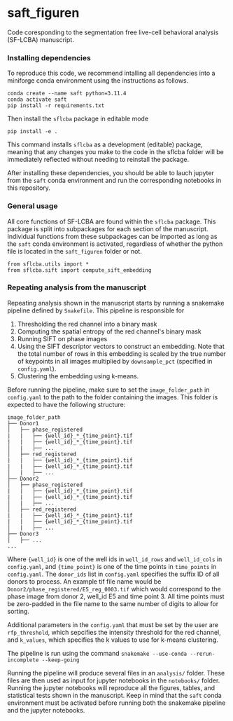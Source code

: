 # saft_figuren

Code coresponding to the segmentation free live-cell behavioral analysis (SF-LCBA) manuscript.

### Installing dependencies

To reproduce this code, we recommend intalling all dependencies into a miniforge conda environment using the instructions as follows.

```
conda create --name saft python=3.11.4
conda activate saft
pip install -r requirements.txt
```

Then install the `sflcba` package in editable mode

```
pip install -e .
```
This command installs `sflcba` as a development (editable) package, meaning that any changes you make to the code in the sflcba folder will be immediately reflected without needing to reinstall the package.

After installing these dependencies, you should be able to lauch jupyter from the `saft` conda environment and run the corresponding notebooks in this repository.


### General usage

All core functions of SF-LCBA are found within the `sflcba` package. This package is split into subpackages for each section of the manuscript. Individual functions from these subpackages can be imported as long as the `saft` conda environment is activated, regardless of whether the python file is located in the `saft_figuren` folder or not.

```
from sflcba.utils import *
from sflcba.sift import compute_sift_embedding
```


### Repeating analysis from the manuscript

Repeating analysis shown in the manuscript starts by running a snakemake pipeline defined by `Snakefile`. This pipeline is responsible for
1. Thresholding the red channel into a binary mask
2. Computing the spatial entropy of the red channel's binary mask
3. Running SIFT on phase images
4. Using the SIFT descriptor vectors to construct an embedding. Note that the total number of rows in this embedding is scaled by the true number of keypoints in all images multiplied by `downsample_pct` (specified in `config.yaml`).
5. Clustering the embedding using k-means.

Before running the pipeline, make sure to set the `image_folder_path` in `config.yaml` to the path to the folder containing the images. This folder is expected to have the following structure:

```
image_folder_path
├── Donor1
│   ├── phase_registered
|   |   ├── {well_id}_*_{time_point}.tif
|   |   ├── {well_id}_*_{time_point}.tif
│   |   ├── ...
│   ├── red_registered
|   |   ├── {well_id}_*_{time_point}.tif
|   |   ├── {well_id}_*_{time_point}.tif
│   |   ├── ...
├── Donor2
│   ├── phase_registered
|   |   ├── {well_id}_*_{time_point}.tif
|   |   ├── {well_id}_*_{time_point}.tif
│   |   ├── ...
│   ├── red_registered
|   |   ├── {well_id}_*_{time_point}.tif
|   |   ├── {well_id}_*_{time_point}.tif
│   |   ├── ...
├── Donor3
│   ├── ...
...
```

Where `{well_id}` is one of the well ids in `well_id_rows` and `well_id_cols` in `config.yaml`, and `{time_point}` is one of the time points in `time_points` in `config.yaml`. The `donor_ids` list in `config.yaml` specifies the suffix ID of all donors to process. An example tif file name would be `Donor2/phase_registered/E5_reg_0003.tif` which would correspond to the phase image from donor 2, well_id E5 and time point 3. All time points must be zero-padded in the file name to the same number of digits to allow for sorting.

Additional parameters in the `config.yaml` that must be set by the user are `rfp_threshold`, which sepcifies the intensity threshold for the red channel, and `k_values`, which specifies the k values to use for k-means clustering.

The pipeline is run using the command `snakemake --use-conda --rerun-incomplete --keep-going`

Running the pipeline will produce several files in an `analysis/` folder. These files are then used as input for jupyter notebooks in the `notebooks/` folder. Running the jupyter notebooks will reproduce all the figures, tables, and statistical tests shown in the manuscript. Keep in mind that the `saft` conda environment must be activated before running both the snakemake pipeline and the jupyter notebooks.
